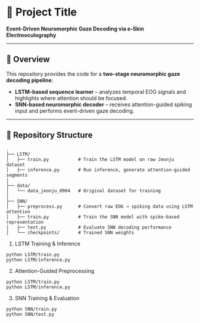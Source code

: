 # 📄 Project Title
**Event-Driven Neuromorphic Gaze Decoding via e-Skin Electrooculography**

---

## 🔹 Overview
This repository provides the code for a **two-stage neuromorphic gaze decoding pipeline**:

- **LSTM-based sequence learner** – analyzes temporal EOG signals and highlights where attention should be focused.  
- **SNN-based neuromorphic decoder** – receives attention-guided spiking input and performs event-driven gaze decoding.  

---

## 🔹 Repository Structure
```plaintext
.
├── LSTM/
│   ├── train.py           # Train the LSTM model on raw Jeonju dataset
│   ├── inference.py       # Run inference, generate attention-guided segments
│
├── data/
│   └── data_jeonju_0904   # Original dataset for training
│
├── SNN/
│   ├── preprocess.py      # Convert raw EOG → spiking data using LSTM attention
│   ├── train.py           # Train the SNN model with spike-based representation
│   ├── test.py            # Evaluate SNN decoding performance
│   └── checkpoints/       # Trained SNN weights
```

1. LSTM Training & Inference
```plaintext
python LSTM/train.py
python LSTM/inference.py
```

2. Attention-Guided Preprocessing
```plaintext
python LSTM/train.py
python LSTM/inference.py
```

3. SNN Training & Evaluation
```plaintext
python SNN/train.py
python SNN/test.py
```
